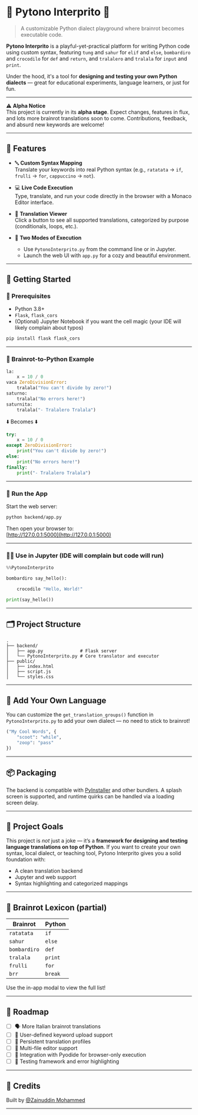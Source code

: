 # 🐍 Pytono Interprito 🧠

> A customizable Python dialect playground where brainrot becomes executable code.

**Pytono Interprito** is a playful-yet-practical platform for writing Python code using custom syntax, featuring `tung` and `sahur` for `elif` and `else`, `bombardiro` and `crocodilo` for `def` and `return`, and `tralalero` and `tralala` for `input` and `print`.  

Under the hood, it's a tool for **designing and testing your own Python dialects** — great for educational experiments, language learners, or just for fun.

---

⚠️ **Alpha Notice**  
This project is currently in its **alpha stage**. Expect changes, features in flux, and lots more brainrot translations soon to come. Contributions, feedback, and absurd new keywords are welcome!

---

## 🧩 Features

- 🔤 **Custom Syntax Mapping**  
  Translate your keywords into real Python syntax (e.g., `ratatata` → `if`, `frulli` → `for`, `cappuccino` → `not`).

- 💻 **Live Code Execution**  
  Type, translate, and run your code directly in the browser with a Monaco Editor interface.

- 📜 **Translation Viewer**  
  Click a button to see all supported translations, categorized by purpose (conditionals, loops, etc.).

- 🧪 **Two Modes of Execution**
  - Use `PytonoInterprito.py` from the command line or in Jupyter.
  - Launch the web UI with `app.py` for a cozy and beautiful environment.

---

## 🚀 Getting Started

### 🐍 Prerequisites

- Python 3.8+
- `Flask`, `flask_cors`
- (Optional) Jupyter Notebook if you want the cell magic (your IDE will likely complain about typos)

```bash
pip install flask flask_cors
```

---

### 🧠 Brainrot-to-Python Example

```python
la:
    x = 10 / 0
vaca ZeroDivisionError:
    tralala("You can't divide by zero!")
saturno:
    tralala("No errors here!")
saturnita:
    tralala("- Tralalero Tralala")
```

⬇️ Becomes ⬇️

```python
try:
    x = 10 / 0
except ZeroDivisionError:
    print("You can't divide by zero!")
else:
    print("No errors here!")
finally:
    print("- Tralalero Tralala")
```

---

### 🧪 Run the App

Start the web server:

```bash
python backend/app.py
```

Then open your browser to:  
[http://127.0.0.1:5000](http://127.0.0.1:5000)

---

### 🧙‍♀️ Use in Jupyter (IDE will complain but code will run)

```python
%%PytonoInterprito

bombardiro say_hello():

    crocodilo "Hello, World!"

print(say_hello())

```

---

## 🗂 Project Structure

```
.
├── backend/
│   ├── app.py              # Flask server
│   └── PytonoInterprito.py # Core translator and executor
├── public/
│   ├── index.html
│   ├── script.js
│   └── styles.css
```

---

## 🧠 Add Your Own Language

You can customize the `get_translation_groups()` function in `PytonoInterprito.py` to add your own dialect — no need to stick to brainrot!

```python
("My Cool Words", {
    "scoot": "while",
    "zoop": "pass"
})
```

---

## 📦 Packaging

The backend is compatible with [PyInstaller](https://pyinstaller.org/) and other bundlers. A splash screen is supported, and runtime quirks can be handled via a loading screen delay.

---

## 🎯 Project Goals

This project is *not* just a joke — it’s a **framework for designing and testing language translations on top of Python**. If you want to create your own syntax, local dialect, or teaching tool, Pytono Interprito gives you a solid foundation with:

- A clean translation backend
- Jupyter and web support
- Syntax highlighting and categorized mappings

---

## 🤌 Brainrot Lexicon (partial)

| Brainrot     | Python |
|--------------|--------|
| `ratatata`   | `if`   |
| `sahur`      | `else` |
| `bombardiro` | `def`  |
| `tralala`    | `print`|
| `frulli`     | `for`  |
| `brr`        | `break`|

Use the in-app modal to view the full list!

---

## 🔮 Roadmap

- [ ] 🗣 More Italian brainrot translations
- [ ] 🧬 User-defined keyword upload support
- [ ] 💾 Persistent translation profiles
- [ ] 📁 Multi-file editor support
- [ ] 🔌 Integration with Pyodide for browser-only execution
- [ ] 🧪 Testing framework and error highlighting

---

## 🧃 Credits

Built by [@Zainuddin Mohammed](https://github.com/zainuddinmohammed)

---
